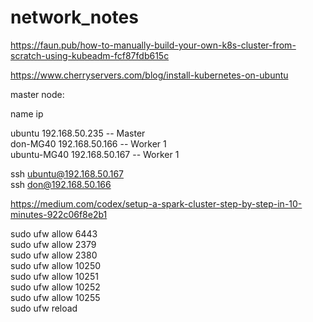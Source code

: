 # network_notes

https://faun.pub/how-to-manually-build-your-own-k8s-cluster-from-scratch-using-kubeadm-fcf87fdb615c


https://www.cherryservers.com/blog/install-kubernetes-on-ubuntu



master node:

name       ip

ubuntu     192.168.50.235  -- Master    
don-MG40      192.168.50.166  -- Worker 1    
ubuntu-MG40   192.168.50.167  -- Worker 1    

ssh ubuntu@192.168.50.167    
ssh don@192.168.50.166

https://medium.com/codex/setup-a-spark-cluster-step-by-step-in-10-minutes-922c06f8e2b1    


sudo ufw allow 6443    
sudo ufw allow 2379    
sudo ufw allow 2380    
sudo ufw allow 10250    
sudo ufw allow 10251    
sudo ufw allow 10252    
sudo ufw allow 10255    
sudo ufw reload    



